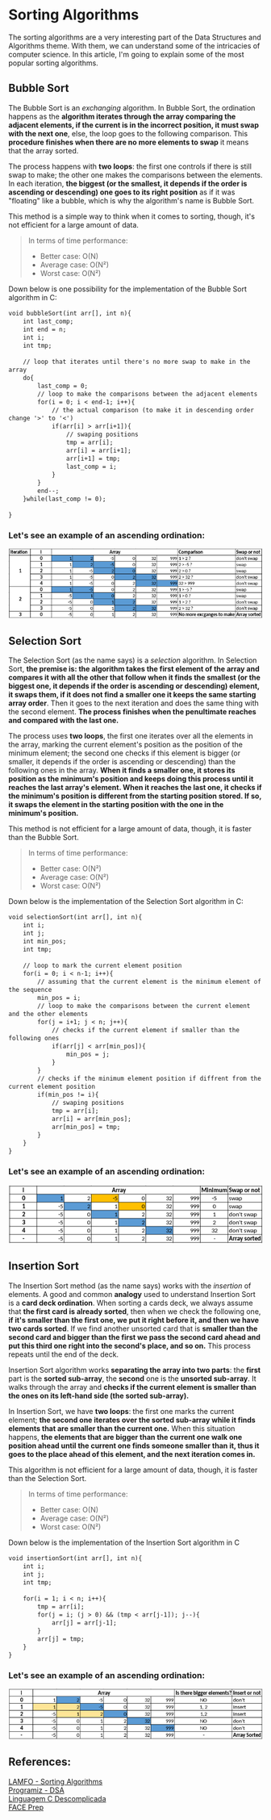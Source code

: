 # Sorting Algorithms

The sorting algorithms are a very interesting part of the Data Structures and Algorithms theme. With them, we can understand some of the intricacies of computer science. In this article, I'm going to explain some of the most popular sorting algorithms.


## Bubble Sort

The Bubble Sort is an _exchanging_ algorithm. In Bubble Sort, the ordination happens as the __algorithm iterates through the array comparing the adjacent elements, if the current is in the incorrect position, it must swap with the next one__, else, the loop goes to the following comparison. This __procedure finishes when there are no more elements to swap__ it means that the array sorted.

The process happens with __two loops__: the first one controls if there is still swap to make; the other one makes the comparisons between the elements. In each iteration, __the biggest (or the smallest, it depends if the order is ascending or descending) one goes to its right position__ as if it was "floating" like a bubble, which is why the algorithm's name is Bubble Sort.

This method is a simple way to think when it comes to sorting, though, it's not efficient for a large amount of data.

> In terms of time performance:
>    * Better case: O(N)
>    * Average case: O(N²)
>    * Worst case: O(N²)

Down below is one possibility for the implementation of the Bubble Sort algorithm in C:

```
void bubbleSort(int arr[], int n){
    int last_comp;
    int end = n;
    int i;
    int tmp;

    // loop that iterates until there's no more swap to make in the array
    do{
        last_comp = 0;
        // loop to make the comparisons between the adjacent elements
        for(i = 0; i < end-1; i++){
            // the actual comparison (to make it in descending order change '>' to '<')
            if(arr[i] > arr[i+1]){
                // swaping positions
                tmp = arr[i];
                arr[i] = arr[i+1];
                arr[i+1] = tmp;
                last_comp = i;
            }
        }
        end--;
    }while(last_comp != 0);

}
```

### Let's see an example of an ascending ordination:</br>
![BubbleSort](img/BubbleSort.png)


## Selection Sort

The Selection Sort (as the name says) is a _selection_ algorithm. In Selection Sort, __the premise is: the algorithm takes the first element of the array and compares it with all the other that follow when it finds the smallest (or the biggest one, it depends if the order is ascending or descending) element, it swaps them,  if it does not find a smaller one it keeps the same starting array order__. Then it goes to the next iteration and does the same thing with the second element. __The process finishes when the penultimate reaches and compared with the last one.__

The process uses __two loops__, the first one iterates over all the elements in the array, marking the current element's position as the position of the minimum element; the second one checks if this element is bigger (or smaller, it depends if the order is ascending or descending) than the following ones in the array. __When it finds a smaller one, it stores its position as the minimum's position and keeps doing this process until it reaches the last array's element. When it reaches the last one, it checks if the minimum's position is different from the starting position stored. If so, it swaps the element in the starting position with the one in the minimum's position.__

This method is not efficient for a large amount of data, though, it is faster than the Bubble Sort.

> In terms of time performance:
>    * Better case: O(N²)
>    * Average case: O(N²)
>    * Worst case: O(N²)

Down below is the implementation of the Selection Sort algorithm in C:
```
void selectionSort(int arr[], int n){
    int i;
    int j;
    int min_pos;
    int tmp;

    // loop to mark the current element position
    for(i = 0; i < n-1; i++){
        // assuming that the current element is the minimum element of the sequence
        min_pos = i;
        // loop to make the comparisons between the current element and the other elements
        for(j = i+1; j < n; j++){ 
            // checks if the current element if smaller than the following ones
            if(arr[j] < arr[min_pos]){
                min_pos = j;
            }
        }
        // checks if the minimum element position if diffrent from the current element position
        if(min_pos != i){
            // swaping positions
            tmp = arr[i];
            arr[i] = arr[min_pos];
            arr[min_pos] = tmp;
        }
    }
}
```

### Let's see an example of an ascending ordination:</br>
![SelectionSort](img/SelectionSort.png)

## Insertion Sort

The Insertion Sort method (as the name says) works with the _insertion_ of elements. A good and common __analogy__ used to understand Insertion Sort is a __card deck ordination__. When sorting a cards deck, we always assume that __the first card is already sorted__, then when we check the following one, __if it's smaller than the first one, we put it right before it, and then we have two cards sorted__. If we find another unsorted card that is __smaller than the second card and bigger than the first we pass the second card ahead and put this third one right into the second's place, and so on.__ This process repeats until the end of the deck.

Insertion Sort algorithm works __separating the array into two parts__: the __first__ part is the __sorted sub-array__, the __second__ one is the __unsorted sub-array__. It walks through the array and __checks if the current element is smaller than the ones on its left-hand side (the sorted sub-array).__

In Insertion Sort, we have __two loops__: the first one marks the current element; __the second one iterates over the sorted sub-array while it finds elements that are smaller than the current one.__ When this situation happens, __the elements that are bigger than the current one walk one position ahead until the current one finds someone smaller than it, thus it goes to the place ahead of this element, and the next iteration comes in.__

This algorithm is not efficient for a large amount of data, though, it is faster than the Selection Sort.

> In terms of time performance:
>    * Better case: O(N)
>    * Average case: O(N²)
>    * Worst case: O(N²)


Down below is the implementation of the Insertion Sort algorithm in C
```
void insertionSort(int arr[], int n){
    int i;
    int j;
    int tmp;

    for(i = 1; i < n; i++){
        tmp = arr[i];   
        for(j = i; (j > 0) && (tmp < arr[j-1]); j--){    
            arr[j] = arr[j-1];
        }
        arr[j] = tmp;
    }
}
```

### Let's see an example of an ascending ordination:</br>
![Insertion Sort](img/InsertionSort.png)

## References:

[LAMFO - Sorting Algorithms](https://lamfo-unb.github.io/2019/04/21/Sorting-algorithms/)</br>
[Programiz - DSA](https://www.programiz.com/dsa)</br>
[Linguagem C Descomplicada](https://programacaodescomplicada.wordpress.com/indice/estrutura-de-dados/)</br>
[FACE Prep](https://www.faceprep.in/c/sorting-algorithms/)